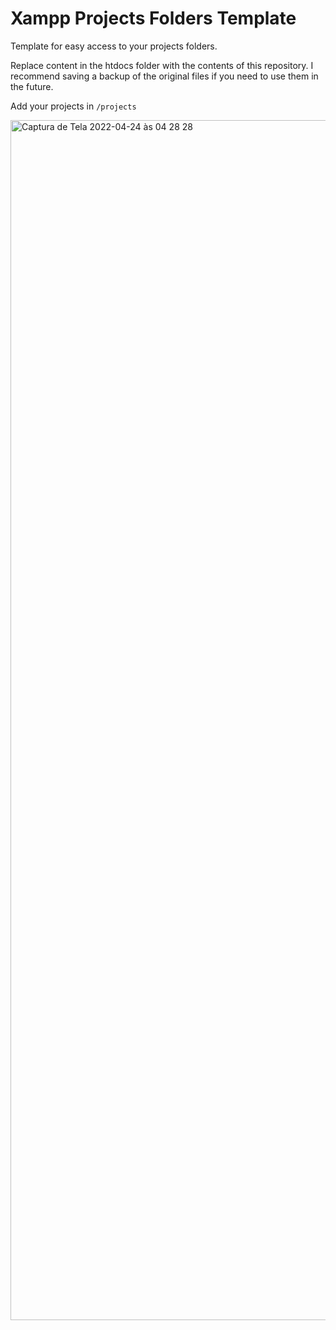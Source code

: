# Xampp Projects Folders Template
 Template for easy access to your projects folders.

Replace content in the htdocs folder with the contents of this repository.
I recommend saving a backup of the original files if you need to use them in the future.

Add your projects in ```/projects```

<img width="1920" alt="Captura de Tela 2022-04-24 às 04 28 28" src="https://user-images.githubusercontent.com/9420246/164965278-888d1a73-7b45-4e7a-b7fc-1c9fa0993301.png">
